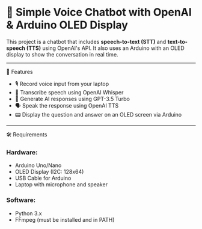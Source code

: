 # 🧠 Simple Voice Chatbot with OpenAI & Arduino OLED Display

This project is a chatbot that includes **speech-to-text (STT)** and **text-to-speech (TTS)** using OpenAI's API. It also uses an Arduino with an OLED display to show the conversation in real time.

---

🚀 Features

- 🎙️ Record voice input from your laptop
- 🧠 Transcribe speech using OpenAI Whisper
- 💬 Generate AI responses using GPT-3.5 Turbo
- 🗣️ Speak the response using OpenAI TTS
- 📟 Display the question and answer on an OLED screen via Arduino

---

🛠️ Requirements
### Hardware:
- Arduino Uno/Nano
- OLED Display (I2C: 128x64)
- USB Cable for Arduino
- Laptop with microphone and speaker
### Software:
- Python 3.x
- FFmpeg (must be installed and in PATH)

